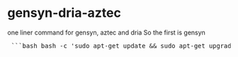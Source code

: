 # gensyn-dria-aztec
one liner command for gensyn, aztec and dria
So the first is gensyn
<pre lang="md"> ```bash bash -c 'sudo apt-get update && sudo apt-get upgrade -y && sudo apt install screen curl iptables build-essential git wget lz4 jq make gcc nano automake autoconf tmux htop nvme-cli libgbm1 pkg-config libssl-dev libleveldb-dev tar clang bsdmainutils ncdu unzip libleveldb-dev -y && sudo apt-get install python3 python3-pip python3-venv python3-dev -y && sudo apt-get update && curl -fsSL https://deb.nodesource.com/setup_22.x | sudo -E bash - && sudo apt-get install -y nodejs && sudo npm install -g yarn && curl -o- -L https://yarnpkg.com/install.sh | bash && export PATH="$HOME/.yarn/bin:$HOME/.config/yarn/global/node_modules/.bin:$PATH" && source ~/.bashrc && node -v && yarn -v && npm -v && python3 --version && git clone https://github.com/gensyn-ai/rl-swarm/ && cd rl-swarm && screen -S gensyn bash -c "python3 -m venv .venv && source .venv/bin/activate && pip install --force-reinstall transformers==4.51.3 trl==0.19.1 && pip freeze && exec bash"' ``` </pre>
